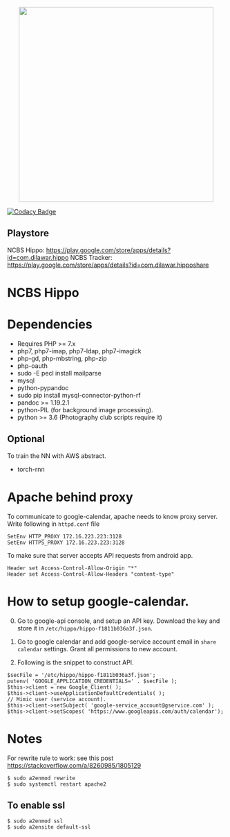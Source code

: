 <p align="center">
<img src="https://user-images.githubusercontent.com/34600369/41531871-d050fa18-72ec-11e8-82e8-9d6067b1a59d.png" width="450">

[![Codacy Badge](https://api.codacy.com/project/badge/Grade/209e3bc107ba462c99d6342ea15ece70)](https://www.codacy.com/app/dilawar/HippoIgnited?utm_source=github.com&amp;utm_medium=referral&amp;utm_content=dilawar/HippoIgnited&amp;utm_campaign=Badge_Grade)


## Playstore

NCBS Hippo: https://play.google.com/store/apps/details?id=com.dilawar.hippo
NCBS Tracker: https://play.google.com/store/apps/details?id=com.dilawar.hipposhare

# NCBS Hippo

# Dependencies 

- Requires PHP >= 7.x 
- php7, php7-imap, php7-ldap, php7-imagick
- php-gd, php-mbstring, php-zip
- php-oauth
- sudo -E pecl install mailparse
- mysql 
- python-pypandoc
- sudo pip install mysql-connector-python-rf
- pandoc >= 1.19.2.1
- python-PIL (for background image processing).
- python >= 3.6 (Photography club scripts require it)

## Optional 

To train the NN with AWS abstract.

- torch-rnn 

# Apache behind proxy

To communicate to google-calendar, apache needs to know proxy server. Write
following in `httpd.conf` file

    SetEnv HTTP_PROXY 172.16.223.223:3128
    SetEnv HTTPS_PROXY 172.16.223.223:3128

To make sure that server accepts API requests from android app.

    Header set Access-Control-Allow-Origin "*"
    Header set Access-Control-Allow-Headers "content-type"

# How to setup google-calendar.

0. Go to google-api console, and setup an API key. Download the key and store it
   in `/etc/hippo/hippo-f1811b036a3f.json`.
1. Go to google calendar and add google-service account email in `share
   calendar` settings. Grant all permissions to new account.

2. Following is the snippet to construct API.


```
$secFile = '/etc/hippo/hippo-f1811b036a3f.json';
putenv( 'GOOGLE_APPLICATION_CREDENTIALS=' . $secFile );
$this->client = new Google_Client( );
$this->client->useApplicationDefaultCredentials( );
// Mimic user (service account).
$this->client->setSubject( 'google-service_account@gservice.com' );
$this->client->setScopes( 'https://www.googleapis.com/auth/calendar');
```

# Notes

For rewrite rule to work: see this post https://stackoverflow.com/a/8260985/1805129

    $ sudo a2enmod rewrite
    $ sudo systemctl restart apache2

## To enable ssl
  
    $ sudo a2enmod ssl
    $ sudo a2ensite default-ssl
